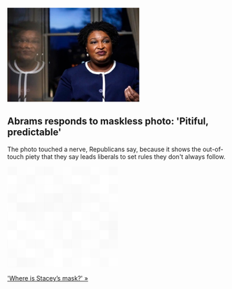 
![Abrams responds to maskless photo: 'Pitiful, predictable'](./20220208175856.png)
## Abrams responds to maskless photo: 'Pitiful, predictable'

The photo touched a nerve, Republicans say, because it shows the out-of-touch piety that they say leads liberals to set rules they don't always follow.

![pic](../square_bg.png)

['Where is Stacey’s mask?' »](https://www.yahoo.com/news/stacey-abrams-wades-school-mask-093027722.html)
